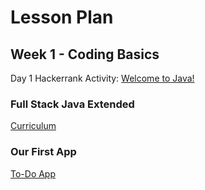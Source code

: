 # Lesson Plan
## Week 1 - Coding Basics
Day 1 Hackerrank Activity: [Welcome to Java!](https://www.hackerrank.com/challenges/welcome-to-java/problem)

### Full Stack Java Extended
[Curriculum](./notes/week-1/curriculum.md)

### Our First App
[To-Do App](https://github.com/LiquidLessonPlans/Full_Stack_Java_Extended_4_1/tree/main/to-do-app)
